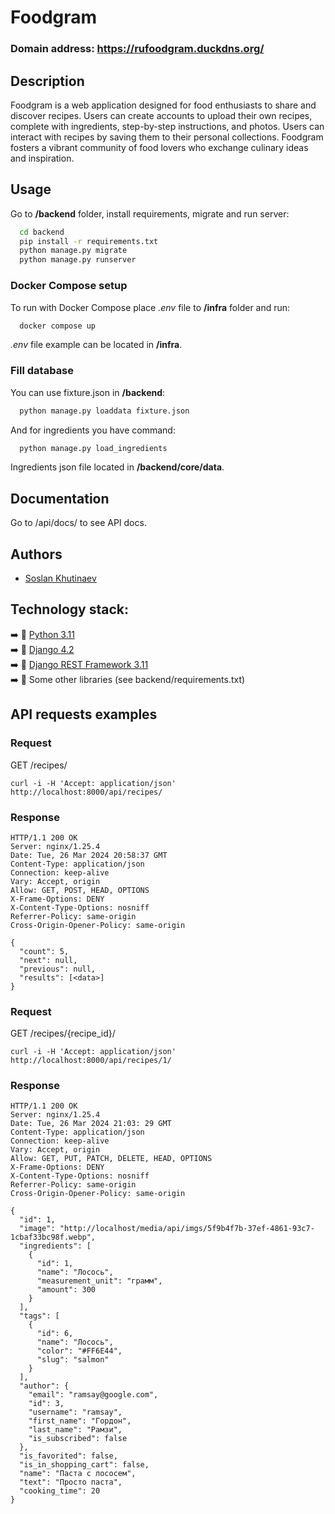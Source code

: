 
# Foodgram


### Domain address: https://rufoodgram.duckdns.org/

## Description
Foodgram is a web application designed for food enthusiasts to share and discover recipes. Users can create accounts to upload their own recipes, complete with ingredients, step-by-step instructions, and photos. Users can interact with recipes by saving them to their personal collections. Foodgram fosters a vibrant community of food lovers who exchange culinary ideas and inspiration.

## Usage
Go to **/backend** folder, install requirements, migrate and run server:
```bash
  cd backend
  pip install -r requirements.txt
  python manage.py migrate
  python manage.py runserver
```

### Docker Compose setup
To run with Docker Compose place _.env_ file to **/infra** folder and run:
```bash
  docker compose up
```
_.env_ file example can be located in **/infra**.

### Fill database
You can use fixture.json in **/backend**:
```bash
  python manage.py loaddata fixture.json
```
And for ingredients you have command:
```bash
  python manage.py load_ingredients
```
Ingredients json file located in **/backend/core/data**.

## Documentation
Go to /api/docs/ to see API docs.

## Authors
- [Soslan Khutinaev](https://github.com/ruki-qq)

## Technology stack:
➡️ 🐍 [Python 3.11](https://www.python.org)\
➡️ 🦄 [Django 4.2](https://www.djangoproject.com//)\
➡️ 🦄 [Django REST Framework 3.11](https://www.django-rest-framework.org/)\
➡️ 🐉 Some other libraries (see backend/requirements.txt)




## API requests examples

### Request

GET /recipes/

    curl -i -H 'Accept: application/json' http://localhost:8000/api/recipes/

### Response

    HTTP/1.1 200 OK
    Server: nginx/1.25.4
    Date: Tue, 26 Mar 2024 20:58:37 GMT
    Content-Type: application/json
    Connection: keep-alive
    Vary: Accept, origin
    Allow: GET, POST, HEAD, OPTIONS
    X-Frame-Options: DENY
    X-Content-Type-Options: nosniff
    Referrer-Policy: same-origin
    Cross-Origin-Opener-Policy: same-origin

    {
      "count": 5,
      "next": null,
      "previous": null,
      "results": [<data>]
    }

### Request

GET /recipes/{recipe_id}/

    curl -i -H 'Accept: application/json' http://localhost:8000/api/recipes/1/

### Response

    HTTP/1.1 200 OK
    Server: nginx/1.25.4
    Date: Tue, 26 Mar 2024 21:03: 29 GMT
    Content-Type: application/json
    Connection: keep-alive
    Vary: Accept, origin
    Allow: GET, PUT, PATCH, DELETE, HEAD, OPTIONS
    X-Frame-Options: DENY
    X-Content-Type-Options: nosniff
    Referrer-Policy: same-origin
    Cross-Origin-Opener-Policy: same-origin
            
    {
      "id": 1,
      "image": "http://localhost/media/api/imgs/5f9b4f7b-37ef-4861-93c7-1cbaf33bc98f.webp",
      "ingredients": [
        {
          "id": 1,
          "name": "Лосось",
          "measurement_unit": "грамм",
          "amount": 300
        }
      ],
      "tags": [
        {
          "id": 6,
          "name": "Лосось",
          "color": "#FF6E44",
          "slug": "salmon"
        }
      ],
      "author": {
        "email": "ramsay@google.com",
        "id": 3,
        "username": "ramsay",
        "first_name": "Гордон",
        "last_name": "Рамзи",
        "is_subscribed": false
      },
      "is_favorited": false,
      "is_in_shopping_cart": false,
      "name": "Паста с лососем",
      "text": "Просто паста",
      "cooking_time": 20
    }
